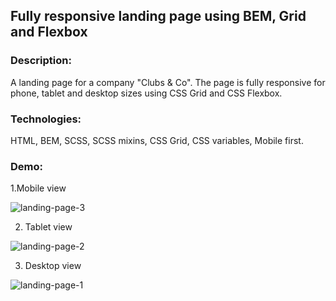 ## Fully responsive landing page using BEM, Grid and Flexbox

### Description:
A landing page for a company "Clubs & Co". The page is fully responsive for phone, tablet and desktop sizes using CSS Grid and CSS Flexbox.

### Technologies:
HTML, BEM, SCSS, SCSS mixins, CSS Grid, CSS variables, Mobile first.

### Demo:

1.Mobile view

![landing-page-3](https://user-images.githubusercontent.com/66952678/100924017-f6504200-34d7-11eb-8832-036abb4a6a0a.gif)

2. Tablet view

![landing-page-2](https://user-images.githubusercontent.com/66952678/100923653-65796680-34d7-11eb-8804-e792f39ec901.gif)

3. Desktop view

![landing-page-1](https://user-images.githubusercontent.com/66952678/100922665-12eb7a80-34d6-11eb-87a1-d570de2207c7.gif)

